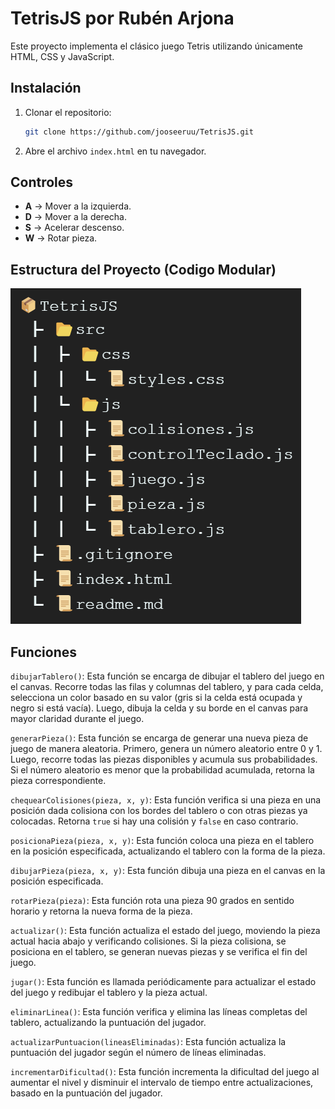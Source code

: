 # TetrisJS por Rubén Arjona

Este proyecto implementa el clásico juego Tetris utilizando únicamente HTML, CSS y JavaScript.

## Instalación

1. Clonar el repositorio:

    ```bash
    git clone https://github.com/jooseeruu/TetrisJS.git
    ```

2. Abre el archivo `index.html` en tu navegador.

## Controles

- **A** -> Mover a la izquierda.
- **D** -> Mover a la derecha.
- **S** -> Acelerar descenso.
- **W** -> Rotar pieza.

## Estructura del Proyecto (Codigo Modular)

![tree](image.png)

## Funciones

`dibujarTablero()`: Esta función se encarga de dibujar el tablero del juego en el canvas. Recorre todas las filas y columnas del tablero, y para cada celda, selecciona un color basado en su valor (gris si la celda está ocupada y negro si está vacía). Luego, dibuja la celda y su borde en el canvas para mayor claridad durante el juego.

`generarPieza()`: Esta función se encarga de generar una nueva pieza de juego de manera aleatoria. Primero, genera un número aleatorio entre 0 y 1. Luego, recorre todas las piezas disponibles y acumula sus probabilidades. Si el número aleatorio es menor que la probabilidad acumulada, retorna la pieza correspondiente.

`chequearColisiones(pieza, x, y)`: Esta función verifica si una pieza en una posición dada colisiona con los bordes del tablero o con otras piezas ya colocadas. Retorna `true` si hay una colisión y `false` en caso contrario.

`posicionaPieza(pieza, x, y)`: Esta función coloca una pieza en el tablero en la posición especificada, actualizando el tablero con la forma de la pieza.

`dibujarPieza(pieza, x, y)`: Esta función dibuja una pieza en el canvas en la posición especificada.

`rotarPieza(pieza)`: Esta función rota una pieza 90 grados en sentido horario y retorna la nueva forma de la pieza.

`actualizar()`: Esta función actualiza el estado del juego, moviendo la pieza actual hacia abajo y verificando colisiones. Si la pieza colisiona, se posiciona en el tablero, se generan nuevas piezas y se verifica el fin del juego.

`jugar()`: Esta función es llamada periódicamente para actualizar el estado del juego y redibujar el tablero y la pieza actual.

`eliminarLinea()`: Esta función verifica y elimina las líneas completas del tablero, actualizando la puntuación del jugador.

`actualizarPuntuacion(lineasEliminadas)`: Esta función actualiza la puntuación del jugador según el número de líneas eliminadas.

`incrementarDificultad()`: Esta función incrementa la dificultad del juego al aumentar el nivel y disminuir el intervalo de tiempo entre actualizaciones, basado en la puntuación del jugador.
